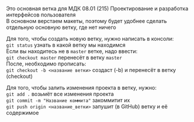 Это основная ветка для МДК 08.01 (215) Проектирование и разработка интерфейсов пользователя
<br/>В основном верстаем макеты, поэтому будет удобнее сделать отдельную основную ветку, где нет ничего

Для того, чтобы создать новую ветку, нужно написать в консоли:
<br/>```git status``` узнать в какой ветку мы находимся
<br/>Если вы находитесь не в ``master`` ветке, надо ввести:
<br/>```git checkout master``` перенесёт в ветку ```master```
<br/>После, необходимо прописать:
<br/>```git checkout -b <название ветки>``` создаст (-b) и перенесёт в ветку (checkout) 

Для того, чтобы залить изменения проекта в ветку, нужно:
<br/>```git add .``` возьмёт все изменения проекта
<br/>```git commit -m "Название коммита"``` закоммитит их
<br/>```git push origin <название_ветки>``` запушит (в GitHub) ветку и её содержимое
